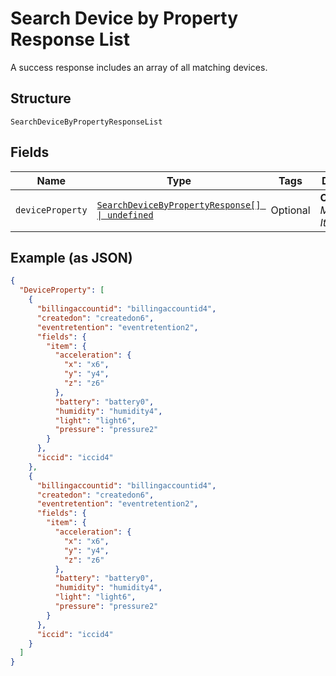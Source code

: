 
# Search Device by Property Response List

A success response includes an array of all matching devices.

## Structure

`SearchDeviceByPropertyResponseList`

## Fields

| Name | Type | Tags | Description |
|  --- | --- | --- | --- |
| `deviceProperty` | [`SearchDeviceByPropertyResponse[] \| undefined`](../../doc/models/search-device-by-property-response.md) | Optional | **Constraints**: *Maximum Items*: `100` |

## Example (as JSON)

```json
{
  "DeviceProperty": [
    {
      "billingaccountid": "billingaccountid4",
      "createdon": "createdon6",
      "eventretention": "eventretention2",
      "fields": {
        "item": {
          "acceleration": {
            "x": "x6",
            "y": "y4",
            "z": "z6"
          },
          "battery": "battery0",
          "humidity": "humidity4",
          "light": "light6",
          "pressure": "pressure2"
        }
      },
      "iccid": "iccid4"
    },
    {
      "billingaccountid": "billingaccountid4",
      "createdon": "createdon6",
      "eventretention": "eventretention2",
      "fields": {
        "item": {
          "acceleration": {
            "x": "x6",
            "y": "y4",
            "z": "z6"
          },
          "battery": "battery0",
          "humidity": "humidity4",
          "light": "light6",
          "pressure": "pressure2"
        }
      },
      "iccid": "iccid4"
    }
  ]
}
```

